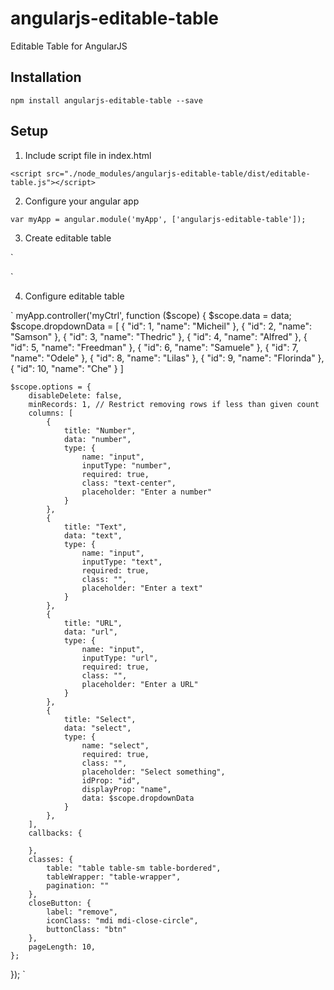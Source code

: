 # angularjs-editable-table

Editable Table for AngularJS

## Installation

`npm install angularjs-editable-table --save`

<!-- ## Demo
`

` -->

## Setup

1. Include script file in index.html

`<script src="./node_modules/angularjs-editable-table/dist/editable-table.js"></script>`

2. Configure your angular app

`
var myApp = angular.module('myApp', ['angularjs-editable-table']);
`

3. Create editable table

`
<div editable-table form-instance="formInstance" data="data" options="options" heading="Optional Heading">
`

4. Configure editable table

`
myApp.controller('myCtrl', function ($scope) {
    $scope.data = data;
    $scope.dropdownData = [
        { "id": 1, "name": "Micheil" },
        { "id": 2, "name": "Samson" },
        { "id": 3, "name": "Thedric" },
        { "id": 4, "name": "Alfred" },
        { "id": 5, "name": "Freedman" },
        { "id": 6, "name": "Samuele" },
        { "id": 7, "name": "Odele" },
        { "id": 8, "name": "Lilas" },
        { "id": 9, "name": "Florinda" },
        { "id": 10, "name": "Che" }
    ]

    $scope.options = {
        disableDelete: false,
        minRecords: 1, // Restrict removing rows if less than given count
        columns: [
            {
                title: "Number",
                data: "number",
                type: {
                    name: "input",
                    inputType: "number",
                    required: true,
                    class: "text-center",
                    placeholder: "Enter a number"
                }
            },
            {
                title: "Text",
                data: "text",
                type: {
                    name: "input",
                    inputType: "text",
                    required: true,
                    class: "",
                    placeholder: "Enter a text"
                }
            },
            {
                title: "URL",
                data: "url",
                type: {
                    name: "input",
                    inputType: "url",
                    required: true,
                    class: "",
                    placeholder: "Enter a URL"
                }
            },
            {
                title: "Select",
                data: "select",
                type: {
                    name: "select",
                    required: true,
                    class: "",
                    placeholder: "Select something",
                    idProp: "id",
                    displayProp: "name",
                    data: $scope.dropdownData
                }
            },
        ],
        callbacks: {

        },
        classes: {
            table: "table table-sm table-bordered",
            tableWrapper: "table-wrapper",
            pagination: ""
        },
        closeButton: {
            label: "remove",
            iconClass: "mdi mdi-close-circle",
            buttonClass: "btn"
        },
        pageLength: 10,
    };
});
`
